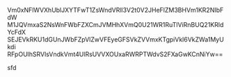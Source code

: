 Vm0xNFlWVXhUblJXYTFwT1ZsWndVRll3V2t0V2JHeFlZM3BHVm1KR2NIbFdW
M1JQVmxaS2NsWnFWbFZXCmJVMHhXVmQ0U21WR1RuTlViRnBUQ21KRldYcFdX
SEJEVkRKU1dGUnJWbFZpVlZwVFEyeGFSVkZVVmxKTgpiVkl6VkZWa1MyUkdi
RFpOUlhSRVlsVndkVmt4UlRsUVVXOUxaRWRPTWdvS2FXaGwKCnNiYw==

sfd
